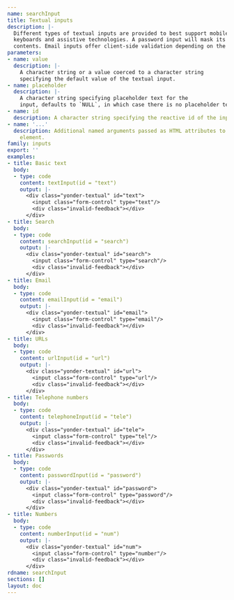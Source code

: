 ```yaml
---
name: searchInput
title: Textual inputs
description: |-
  Different types of textual inputs are provided to best support mobile
  keyboards and assistive technologies. A password input will mask its
  contents. Email inputs offer client-side validation depending on the browser.
parameters:
- name: value
  description: |-
    A character string or a value coerced to a character string
    specifying the default value of the textual input.
- name: placeholder
  description: |-
    A character string specifying placeholder text for the
    input, defaults to `NULL`, in which case there is no placeholder text.
- name: id
  description: A character string specifying the reactive id of the input.
- name: '...'
  description: Additional named arguments passed as HTML attributes to the parent
    element.
family: inputs
export: ''
examples:
- title: Basic text
  body:
  - type: code
    content: textInput(id = "text")
    output: |-
      <div class="yonder-textual" id="text">
        <input class="form-control" type="text"/>
        <div class="invalid-feedback"></div>
      </div>
- title: Search
  body:
  - type: code
    content: searchInput(id = "search")
    output: |-
      <div class="yonder-textual" id="search">
        <input class="form-control" type="search"/>
        <div class="invalid-feedback"></div>
      </div>
- title: Email
  body:
  - type: code
    content: emailInput(id = "email")
    output: |-
      <div class="yonder-textual" id="email">
        <input class="form-control" type="email"/>
        <div class="invalid-feedback"></div>
      </div>
- title: URLs
  body:
  - type: code
    content: urlInput(id = "url")
    output: |-
      <div class="yonder-textual" id="url">
        <input class="form-control" type="url"/>
        <div class="invalid-feedback"></div>
      </div>
- title: Telephone numbers
  body:
  - type: code
    content: telephoneInput(id = "tele")
    output: |-
      <div class="yonder-textual" id="tele">
        <input class="form-control" type="tel"/>
        <div class="invalid-feedback"></div>
      </div>
- title: Passwords
  body:
  - type: code
    content: passwordInput(id = "password")
    output: |-
      <div class="yonder-textual" id="password">
        <input class="form-control" type="password"/>
        <div class="invalid-feedback"></div>
      </div>
- title: Numbers
  body:
  - type: code
    content: numberInput(id = "num")
    output: |-
      <div class="yonder-textual" id="num">
        <input class="form-control" type="number"/>
        <div class="invalid-feedback"></div>
      </div>
rdname: searchInput
sections: []
layout: doc
---
```

